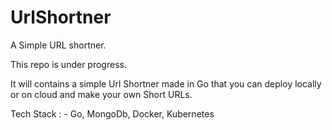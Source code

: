 # UrlShortner
A Simple URL shortner. 

This repo is under progress. 

It will contains a simple Url Shortner made in Go that you can deploy locally or on cloud and make your own Short URLs. 

Tech Stack : - Go, MongoDb, Docker, Kubernetes 



